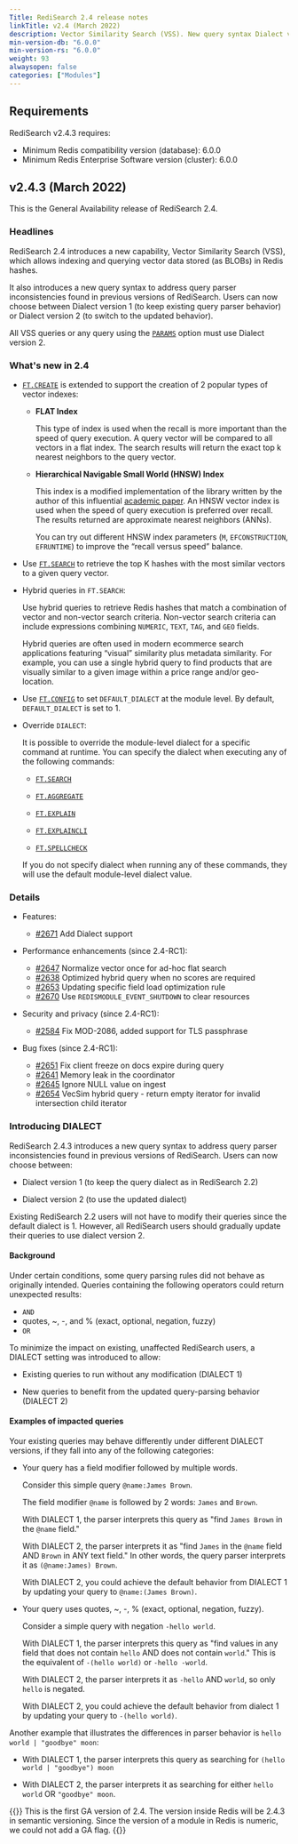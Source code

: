 ```yaml
---
Title: RediSearch 2.4 release notes
linkTitle: v2.4 (March 2022)
description: Vector Similarity Search (VSS). New query syntax Dialect version 2. Choose between Dialect 1 and Dialect 2 for query parser behavior. Hybrid queries.
min-version-db: "6.0.0"
min-version-rs: "6.0.0"
weight: 93
alwaysopen: false
categories: ["Modules"]
---
```

## Requirements

RediSearch v2.4.3 requires:

- Minimum Redis compatibility version (database): 6.0.0
- Minimum Redis Enterprise Software version (cluster): 6.0.0

## v2.4.3 (March 2022)

This is the General Availability release of RediSearch 2.4.

### Headlines

RediSearch 2.4 introduces a new capability, Vector Similarity Search (VSS), which allows indexing and querying vector data stored (as BLOBs) in Redis hashes.

It also introduces a new query syntax to address query parser inconsistencies found in previous versions of RediSearch. Users can now choose between Dialect version 1 (to keep existing query parser behavior) or Dialect version 2 (to switch to the updated behavior).

All VSS queries or any query using the [`PARAMS`](https://oss.redis.com/redisearch/Commands/#ftsearch) option must use Dialect version 2.

### What's new in 2.4

- [`FT.CREATE`](https://oss.redis.com/redisearch/master/Commands/#ftcreate) is extended to support the creation of 2 popular types of vector indexes:

  - **FLAT Index**

    This type of index is used when the recall is more important than the speed of query execution. A query vector will be compared to all vectors in a flat index. The search results will return the exact top k nearest neighbors to the query vector.

  - **Hierarchical Navigable Small World (HNSW) Index**
  
    This index is a modified implementation of the library written by the author of this influential [academic paper](https://arxiv.org/abs/1603.09320). An HNSW vector index is used when the speed of query execution is preferred over recall. The results returned are approximate nearest neighbors (ANNs).

    You can try out different HNSW index parameters (`M`, `EFCONSTRUCTION`, `EFRUNTIME`) to improve the “recall versus speed” balance.

- Use [`FT.SEARCH`](https://oss.redis.com/redisearch/master/Commands/#ftsearch) to retrieve the top K hashes with the most similar vectors to a given query vector.

- Hybrid queries in `FT.SEARCH`:

  Use hybrid queries to retrieve Redis hashes that match a combination of vector and non-vector search criteria. Non-vector search criteria can include expressions combining `NUMERIC`, `TEXT`, `TAG`, and `GEO` fields.

  Hybrid queries are often used in modern ecommerce search applications featuring “visual” similarity plus metadata similarity.
  For example, you can use a single hybrid query to find products that are visually similar to a given image within a price range and/or geo-location.

- Use [`FT.CONFIG`](https://github.com/RediSearch/RediSearch/blob/master/docs/Commands.md#ftconfig) to set `DEFAULT_DIALECT` at the module level. By default, `DEFAULT_DIALECT` is set to 1.

- Override `DIALECT`:

  It is possible to override the module-level dialect for a specific command at runtime. You can specify the dialect when executing any of the following commands:

    - [`FT.SEARCH`](https://oss.redis.com/redisearch/master/Commands/#ftsearch)

    - [`FT.AGGREGATE`](https://github.com/RediSearch/RediSearch/blob/master/docs/Commands.md#ftaggregate)

    - [`FT.EXPLAIN`](https://github.com/RediSearch/RediSearch/blob/master/docs/Commands.md#ftexplain)

    - [`FT.EXPLAINCLI`](https://github.com/RediSearch/RediSearch/blob/master/docs/Commands.md#ftexplaincli)
    
    - [`FT.SPELLCHECK`](https://github.com/RediSearch/RediSearch/blob/master/docs/Commands.md#ftspellcheck)

  If you do not specify dialect when running any of these commands, they will use the default module-level dialect value.

### Details

- Features:

  - [#2671](https://github.com/RediSearch/RediSearch/pull/2671) Add Dialect support

- Performance enhancements (since 2.4-RC1):

  - [#2647](https://github.com/RediSearch/RediSearch/pull/2647) Normalize vector once for ad-hoc flat search
  - [#2638](https://github.com/RediSearch/RediSearch/pull/2638) Optimized hybrid query when no scores are required
  - [#2653](https://github.com/RediSearch/RediSearch/pull/2653) Updating specific field load optimization rule
  - [#2670](https://github.com/RediSearch/RediSearch/pull/2670) Use `REDISMODULE_EVENT_SHUTDOWN` to clear resources

- Security and privacy (since 2.4-RC1):

  - [#2584](https://github.com/RediSearch/RediSearch/pull/2584) Fix MOD-2086, added support for TLS passphrase

- Bug fixes (since 2.4-RC1):

  - [#2651](https://github.com/RediSearch/RediSearch/pull/2651) Fix client freeze on docs expire during query
  - [#2641](https://github.com/RediSearch/RediSearch/pull/2641) Memory leak in the coordinator
  - [#2645](https://github.com/RediSearch/RediSearch/pull/2645) Ignore NULL value on ingest
  - [#2654](https://github.com/RediSearch/RediSearch/pull/2654) VecSim hybrid query - return empty iterator for invalid intersection child iterator

### Introducing DIALECT

RediSearch 2.4.3 introduces a new query syntax to address query parser inconsistencies found in previous versions of RediSearch. Users can now choose between:

- Dialect version 1 (to keep the query dialect as in RediSearch 2.2)

- Dialect version 2 (to use the updated dialect)

Existing RediSearch 2.2 users will not have to modify their queries since the default dialect is 1.
However, all RediSearch users should gradually update their queries to use dialect version 2.

#### Background

Under certain conditions, some query parsing rules did not behave as originally intended.
Queries containing the following operators could return unexpected results:

- `AND`
- quotes, ~, -, and % (exact, optional, negation, fuzzy)
- `OR`

To minimize the impact on existing, unaffected RediSearch users, a DIALECT setting was introduced to allow:

- Existing queries to run without any modification (DIALECT 1)

- New queries to benefit from the updated query-parsing behavior (DIALECT 2)


#### Examples of impacted queries

Your existing queries may behave differently under different DIALECT versions, if they fall into any of the following categories:

- Your query has a field modifier followed by multiple words.

  Consider this simple query <nobr>`@name:James Brown`</nobr>.

  The field modifier `@name` is followed by 2 words: `James` and `Brown`.

  With DIALECT 1, the parser interprets this query as "find `James Brown` in the `@name` field."

  With DIALECT 2, the parser interprets it as "find `James` in the `@name` field AND `Brown` in ANY text field." In other words, the query parser interprets it as <nobr>`(@name:James) Brown`</nobr>.

  With DIALECT 2, you could achieve the default behavior from DIALECT 1 by updating your query to <nobr>`@name:(James Brown)`</nobr>.

- Your query uses quotes, ~, -, % (exact, optional, negation, fuzzy).

  Consider a simple query with negation <nobr>`-hello world`</nobr>.

  With DIALECT 1, the parser interprets this query as "find values in any field that does not contain `hello` AND does not contain `world`." This is the equivalent of <nobr>`-(hello world)`</nobr> or <nobr>`-hello -world`</nobr>.

  With DIALECT 2, the parser interprets it as `-hello` AND `world`, so only `hello` is negated.

  With DIALECT 2, you could achieve the default behavior from dialect 1 by updating your query to <nobr>`-(hello world)`</nobr>.

Another example that illustrates the differences in parser behavior is
`hello world | "goodbye" moon`:

- With DIALECT 1, the parser interprets this query as searching for `(hello world | "goodbye") moon`

- With DIALECT 2, the parser interprets it as searching for either `hello world` OR `"goodbye" moon`.

{{<note>}}
This is the first GA version of 2.4. The version inside Redis will be 2.4.3 in semantic versioning. Since the version of a module in Redis is numeric, we could not add a GA flag.
{{</note>}}
